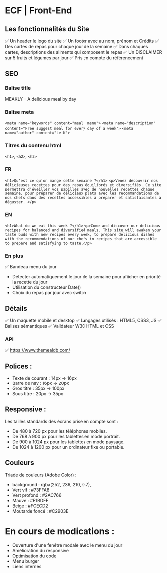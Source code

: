 # ECF | Front-End

## Les fonctionnalités du Site
✅ Un header le logo du site 
✅ Un footer avec au nom, prénom et Crédits 
✅ Des cartes de repas pour chaque jour de la semaine 
✅ Dans chaques cartes, descriptions des aliments qui composent le repas 
✅ Un DISCLAIMER sur 5 fruits et légumes par jour
✅ Pris en compte du référencement
## SEO
### Balise title
  MEAKLY - A delicious meal by day
  
### Balise meta
  `<meta name="keywords" content="meal, menu">`
  `<meta name="description" content="Free suggest meal for every day of a week">`
  `<meta name="author" content="Le K">`

### Titres du contenu html
  `<h1>`, `<h2>`, `<h3>`

### FR
  `<h1>Qu'est ce qu'on mange cette semaine ?</h1>`
  `<p>Venez découvrir nos délicieuses recettes pour des repas équilibrés et diversifiés. Ce site permettra d’éveiller vos papilles avec de nouvelles recettes chaque semaine, pour préparer de délicieux plats avec les recommandations de nos chefs dans des recettes accessibles à préparer et satisfaisantes à déguster. </p>`

 ### EN
 `<h1>What do we eat this week ?</h1>`
 `<p>Come and discover our delicious recipes for balanced and diversified meals. This site will awaken your taste buds with new recipes every week, to prepare delicious dishes with the recommendations of our chefs in recipes that are accessible to prepare and satisfying to taste.</p>`
 
### En plus
✅ Bandeau menu du jour
- Détecter automatiquement le jour de la semaine pour afiicher en priorité la recette du jour
- Utilisation du constructeur Date()
- Choix du repas par jour avec switch

## Détails
✅ Un maquette mobile et desktop
✅ Langages utilisés : HTML5, CSS3, JS
✅ Balises sémantiques
✅ Validateur W3C HTML et CSS

### API
✅ https://www.themealdb.com/

## Polices :
- Texte de courant : 14px -> 16px
- Barre de nav : 16px -> 20px
- Gros titre : 35px -> 100px
- Sous titre : 20px -> 35px

## Responsive : 
Les tailles standards des écrans prise en compte sont :
- De 480 à 720 px pour les téléphones mobiles.
- De 768 à 900 px pour les tablettes en mode portrait.
- De 900 à 1024 px pour les tablettes en mode paysage.
- De 1024 à 1200 px pour un ordinateur fixe ou portable.

## Couleurs
Triade de couleurs (Adobe Color) :  
- background : rgba(252, 236, 210, 0.7),
- Vert vif : #73FFA8
- Vert profond : #2AC766
- Mauve : #E1BDFF
- Beige : #FCECD2
- Moutarde foncé : #C2903E

# En cours de modications : 
- Ouverture d'une fenêtre modale avec le menu du jour
- Amélioration du responsive
- Optimisation du code
- Menu burger
- Liens internes


